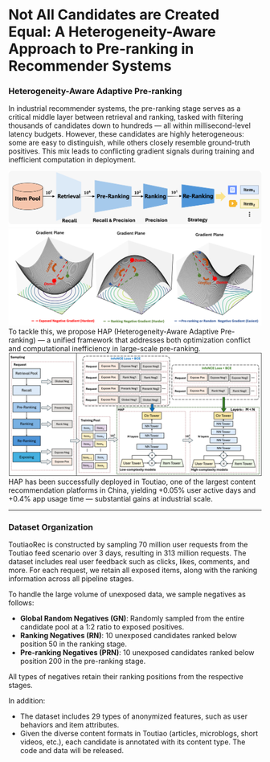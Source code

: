 # Not All Candidates are Created Equal: A Heterogeneity-Aware Approach to Pre-ranking in Recommender Systems

### Heterogeneity-Aware Adaptive Pre-ranking 
In industrial recommender systems, the pre-ranking stage serves as a critical middle layer between retrieval and ranking, tasked with filtering thousands of candidates down to hundreds — all within millisecond-level latency budgets. However, these candidates are highly heterogeneous: some are easy to distinguish, while others closely resemble ground-truth positives. This mix leads to conflicting gradient signals during training and inefficient computation in deployment.
<div align="center">
<img src="imgs/rec_system.png" alt="System Architecture" width="600"/>
</div>
<div align="center">
<img src="imgs/grad_confict.png" alt="System Architecture" width="600"/>
</div>
To tackle this, we propose HAP (Heterogeneity-Aware Adaptive Pre-ranking) — a unified framework that addresses both optimization conflict and computational inefficiency in large-scale pre-ranking.
<div align="center">
<img src="imgs/HAP.png" alt="System Architecture" width="600"/>
</div>
HAP has been successfully deployed in Toutiao, one of the largest content recommendation platforms in China, yielding +0.05% user active days and +0.4% app usage time — substantial gains at industrial scale.

---

### Dataset Organization

ToutiaoRec is constructed by sampling 70 million user requests from the Toutiao feed scenario over 3 days, resulting in 313 million requests. The dataset includes real user feedback such as clicks, likes, comments, and more. For each request, we retain all exposed items, along with the ranking information across all pipeline stages.

To handle the large volume of unexposed data, we sample negatives as follows:

- **Global Random Negatives (GN)**: Randomly sampled from the entire candidate pool at a 1:2 ratio to exposed positives.
- **Ranking Negatives (RN)**: 10 unexposed candidates ranked below position 50 in the ranking stage.
- **Pre-ranking Negatives (PRN)**: 10 unexposed candidates ranked below position 200 in the pre-ranking stage.

All types of negatives retain their ranking positions from the respective stages.

In addition:

- The dataset includes 29 types of anonymized features, such as user behaviors and item attributes.
- Given the diverse content formats in Toutiao (articles, microblogs, short videos, etc.), each candidate is annotated with its content type.
The code and data will be released.

